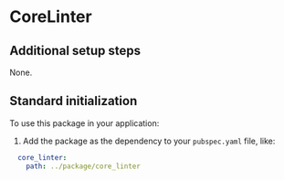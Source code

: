 # CoreLinter

## Additional setup steps

None.

## Standard initialization

To use this package in your application:
1. Add the package as the dependency to your `pubspec.yaml` file, like:
```yaml
  core_linter:
    path: ../package/core_linter
```